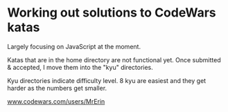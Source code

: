# Working out solutions to CodeWars katas
Largely focusing on JavaScript at the moment.

Katas that are in the home directory are not functional yet. Once submitted & accepted, I move them into the "kyu" directories.

Kyu directories indicate difficulty level. 8 kyu are easiest and they get harder as the numbers get smaller.

www.codewars.com/users/MrErin